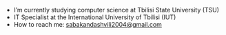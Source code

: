 
-  I’m currently studying computer science at Tbilisi State University (TSU)
-  IT Specialist at the International University of Tbilisi (IUT)
-  How to reach me: sabakandashvili2004@gmail.com
